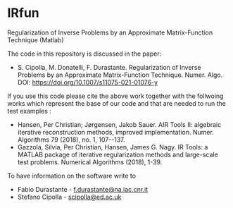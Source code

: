 # IRfun
Regularization of Inverse Problems by an Approximate Matrix-Function Technique (Matlab)

The code in this repository is discussed in the paper:
- S. Cipolla, M. Donatelli, F. Durastante. Regularization of Inverse Problems by an Approximate Matrix-Function Technique. Numer. Algo. DOI: https://doi.org/10.1007/s11075-021-01076-y 

If you use this code please cite the above work together with the follwoing works which represent the base of our code and that are needed to run the test examples :
- Hansen, Per Christian; Jørgensen, Jakob Sauer. AIR Tools II: algebraic iterative reconstruction methods, improved implementation. Numer. Algorithms 79 (2018), no. 1, 107--137. 
- Gazzola, Silvia, Per Christian, Hansen, James G. Nagy. IR Tools: a MATLAB package of iterative regularization methods and large-scale test problems. Numerical Algorithms (2018), 1-39.

To have information on the software write to
- Fabio Durastante - f.durastante@na.iac.cnr.it
- Stefano Cipolla - scipolla@ed.ac.uk

